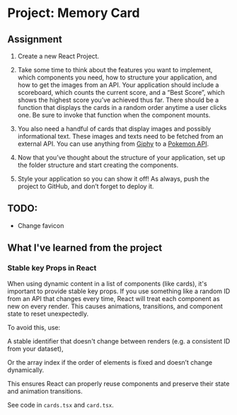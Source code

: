 # Project: Memory Card

## Assignment

1. Create a new React Project.

2. Take some time to think about the features you want to implement, which components you need, how to structure your application, and how to get the images from an API. Your application should include a scoreboard, which counts the current score, and a “Best Score”, which shows the highest score you’ve achieved thus far. There should be a function that displays the cards in a random order anytime a user clicks one. Be sure to invoke that function when the component mounts.

3. You also need a handful of cards that display images and possibly informational text. These images and texts need to be fetched from an external API. You can use anything from [Giphy](https://giphy.com/) to a [Pokemon API](https://pokeapi.co/).

4. Now that you’ve thought about the structure of your application, set up the folder structure and start creating the components.

5. Style your application so you can show it off!
   As always, push the project to GitHub, and don’t forget to deploy it.

## TODO:

- Change favicon

## What I've learned from the project

### Stable key Props in React

When using dynamic content in a list of components (like cards), it's important to provide stable key props. If you use something like a random ID from an API that changes every time, React will treat each component as new on every render. This causes animations, transitions, and component state to reset unexpectedly.

To avoid this, use:

A stable identifier that doesn't change between renders (e.g. a consistent ID from your dataset),

Or the array index if the order of elements is fixed and doesn’t change dynamically.

This ensures React can properly reuse components and preserve their state and animation transitions.

See code in `cards.tsx` and `card.tsx`.

